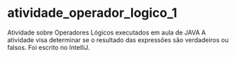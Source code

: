 # atividade_operador_logico_1
Atividade sobre Operadores Lógicos executados em aula de JAVA
A atividade visa determinar se o resultado das expressões são verdadeiros ou falsos.
Foi escrito no IntelliJ.

